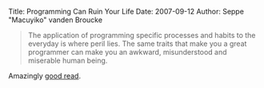 Title: Programming Can Ruin Your Life
Date: 2007-09-12
Author: Seppe "Macuyiko" vanden Broucke

> The application of programming specific processes and habits to the everyday is where peril lies. The same traits that make you a great programmer can make you an awkward, misunderstood and miserable human being.

Amazingly [good read](http://devizen.com/blog/2007/09/11/ruin/).

